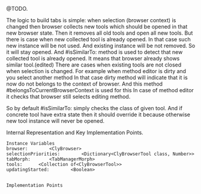 @TODO.

The logic to build tabs is simple: when selection (browser context) is changed then browser collects new tools which should be opened in that new browser state. Then it removes all old tools and open all new tools. But there is case when new collected tool is already opened. In that case such new instance will be not used. And existing instance will be not removed. So it will stay opened.
And #isSimilarTo: method is used to detect that new collected tool is already opened. It means that browser already shows similar tool.(edited)
There are cases when existing tools are not closed when selection is changed. For example when method editor is dirty and you select another method
In that case dirty method will indicate that it is now do not belongs to the context of browser.
And this method #belongsToCurrentBrowserContext is used for this
In case of method editor it checks that browser still selects editing method.

So by default #isSimilarTo: simply checks the class of given tool. And if concrete tool have extra state then it should override it because otherwise new tool instance will never be opened.

Internal Representation and Key Implementation Points.

    Instance Variables
	browser:		<ClyBrowser>
	selectionPriorities:		<Dictionary<ClyBrowserTool class, Number>>
	tabMorph:		<TabManagerMorph>
	tools:		<Collection of<ClyBrowserTool>>
	updatingStarted:		<Boolean>


    Implementation Points